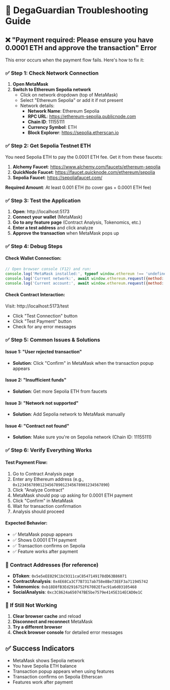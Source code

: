 # 🔧 DegaGuardian Troubleshooting Guide

## ❌ **"Payment required: Please ensure you have 0.0001 ETH and approve the transaction" Error**

This error occurs when the payment flow fails. Here's how to fix it:

### ✅ **Step 1: Check Network Connection**
1. **Open MetaMask**
2. **Switch to Ethereum Sepolia network**
   - Click on network dropdown (top of MetaMask)
   - Select "Ethereum Sepolia" or add it if not present
   - Network details:
     - **Network Name**: Ethereum Sepolia
     - **RPC URL**: https://ethereum-sepolia.publicnode.com
     - **Chain ID**: 11155111
     - **Currency Symbol**: ETH
     - **Block Explorer**: https://sepolia.etherscan.io

### ✅ **Step 2: Get Sepolia Testnet ETH**
You need Sepolia ETH to pay the 0.0001 ETH fee. Get it from these faucets:

1. **Alchemy Faucet**: https://www.alchemy.com/faucets/ethereum-sepolia
2. **QuickNode Faucet**: https://faucet.quicknode.com/ethereum/sepolia
3. **Sepolia Faucet**: https://sepoliafaucet.com/

**Required Amount**: At least 0.001 ETH (to cover gas + 0.0001 ETH fee)

### ✅ **Step 3: Test the Application**
1. **Open**: http://localhost:5173
2. **Connect your wallet** (MetaMask)
3. **Go to any feature page** (Contract Analysis, Tokenomics, etc.)
4. **Enter a test address** and click analyze
5. **Approve the transaction** when MetaMask pops up

### ✅ **Step 4: Debug Steps**

#### **Check Wallet Connection:**
```javascript
// Open browser console (F12) and run:
console.log('MetaMask installed:', typeof window.ethereum !== 'undefined');
console.log('Current network:', await window.ethereum.request({method: 'eth_chainId'}));
console.log('Current account:', await window.ethereum.request({method: 'eth_accounts'}));
```

#### **Check Contract Interaction:**
Visit: http://localhost:5173/test
- Click "Test Connection" button
- Click "Test Payment" button
- Check for any error messages

### ✅ **Step 5: Common Issues & Solutions**

#### **Issue 1: "User rejected transaction"**
- **Solution**: Click "Confirm" in MetaMask when the transaction popup appears

#### **Issue 2: "Insufficient funds"**
- **Solution**: Get more Sepolia ETH from faucets

#### **Issue 3: "Network not supported"**
- **Solution**: Add Sepolia network to MetaMask manually

#### **Issue 4: "Contract not found"**
- **Solution**: Make sure you're on Sepolia network (Chain ID: 11155111)

### ✅ **Step 6: Verify Everything Works**

#### **Test Payment Flow:**
1. Go to Contract Analysis page
2. Enter any Ethereum address (e.g., `0x1234567890123456789012345678901234567890`)
3. Click "Analyze Contract"
4. MetaMask should pop up asking for 0.0001 ETH payment
5. Click "Confirm" in MetaMask
6. Wait for transaction confirmation
7. Analysis should proceed

#### **Expected Behavior:**
- ✅ MetaMask popup appears
- ✅ Shows 0.0001 ETH payment
- ✅ Transaction confirms on Sepolia
- ✅ Feature works after payment

### 🎯 **Contract Addresses (for reference)**
- **DToken**: `0x5e5eEE029C1bC9311caC8547149178dD63B86071`
- **ContractAnalysis**: `0x4E68Ca3Cf7B7317ab758e8Be73EEF3a711945742`
- **Tokenomics**: `0xb18D8fB3Ed2916752F67082Efac91a6d03105468`
- **SocialAnalysis**: `0xc3C8624a650747BE5be7579e4145E314ECAD0e1C`

### 🚀 **If Still Not Working**
1. **Clear browser cache** and reload
2. **Disconnect and reconnect** MetaMask
3. **Try a different browser**
4. **Check browser console** for detailed error messages

## ✅ **Success Indicators**
- MetaMask shows Sepolia network
- You have Sepolia ETH balance
- Transaction popup appears when using features
- Transaction confirms on Sepolia Etherscan
- Features work after payment
